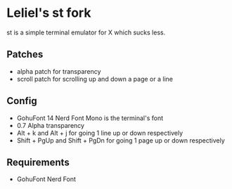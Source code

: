 # Leliel's st fork
st is a simple terminal emulator for X which sucks less.

## Patches
- alpha patch for transparency
- scroll patch for scrolling up and down a page or a line

## Config
- GohuFont 14 Nerd Font Mono is the terminal's font
- 0.7 Alpha transparency
- Alt + k and Alt + j for going 1 line up or down respectively
- Shift + PgUp and Shift + PgDn for going 1 page up or down respectively

## Requirements
- GohuFont Nerd Font
